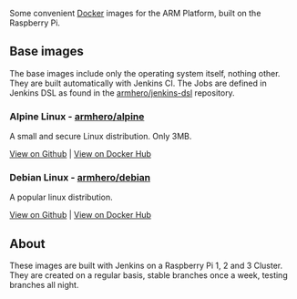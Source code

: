 Some convenient [Docker](http://docker.com) images for the ARM Platform, built on the Raspberry Pi.

## Base images

The base images include only the operating system itself, nothing other. They are built automatically with Jenkins CI. The Jobs are defined in Jenkins DSL as found in the [armhero/jenkins-dsl](https://github.com/armhero/jenkins-dsl) repository.

### Alpine Linux - [armhero/alpine](https://github.com/armhero/alpine)

A small and secure Linux distribution. Only 3MB.

[View on Github](https://github.com/armhero/alpine) | [View on Docker Hub](https://hub.docker.com/r/armhero/alpine/)

### Debian Linux - [armhero/debian](https://github.com/armhero/alpine)

A popular linux distribution.

[View on Github](https://github.com/armhero/debian) | [View on Docker Hub](https://hub.docker.com/r/armhero/debian/)

## About

These images are built with Jenkins on a Raspberry Pi 1, 2 and 3 Cluster. They are created on a regular basis, stable branches once a week, testing branches all night.
